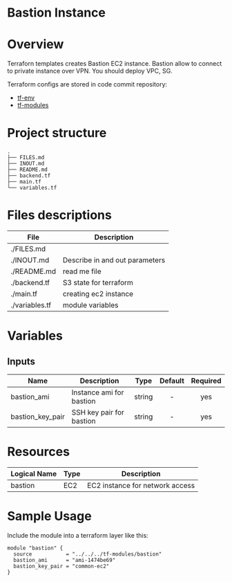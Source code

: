 # Bastion Instance
# Overview

Terraforn templates creates Bastion EC2 instance. Bastion allow to connect to private instance over VPN.  You should deploy VPC, SG.

Terraform configs are stored in code commit repository:
- [tf-env](https://console.aws.amazon.com/codecommit/home?region=us-east-1#/repository/tf-env/browse/HEAD/--/)
- [tf-modules](https://console.aws.amazon.com/codecommit/home?region=us-east-1#/repository/tf-modules/browse/HEAD/--/)

# Project structure
```
.
├── FILES.md
├── INOUT.md
├── README.md
├── backend.tf
├── main.tf
└── variables.tf
```

# Files descriptions


| File           | Description                    |
| -------------- | ------------------------------ |
| ./FILES.md     |                                |
| ./INOUT.md     | Describe in and out parameters |
| ./README.md    | read me file                   |
| ./backend.tf   | S3 state for terraform         |
| ./main.tf      | creating ec2 instance          |
| ./variables.tf | module variables               |

# Variables
## Inputs

| Name             | Description              | Type   | Default | Required |
| ---------------- | ------------------------ | :----: | :-----: | :------: |
| bastion_ami      | Instance ami for bastion | string | -       | yes      |
| bastion_key_pair | SSH key pair for bastion | string | -       | yes      |


# Resources

| Logical Name | Type | Description                     |
| ------------ | ---- | :-----------------------------: |
| bastion      | EC2  | EC2 instance for network access |

# Sample Usage
Include the module into a terraform layer like this:

```
module "bastion" {
  source           = "../../../tf-modules/bastion"
  bastion_ami      = "ami-1474be69"
  bastion_key_pair = "common-ec2"
}

```